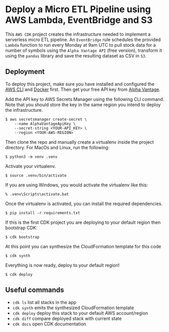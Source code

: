 # Deploy a Micro ETL Pipeline using AWS Lambda, EventBridge and S3

This `AWS CDK` project creates the infrastructure needed to implement a serverless micro ETL pipeline. An `EventBridge` rule schedules the provided `Lambda` function to run every Monday at 9am UTC to pull stock data for a number of symbols using the `Alpha Vantage API` (free version), transform it using the `pandas` library and save the resulting dataset as CSV in `S3`.

## Deployment

To deploy this project, make sure you have installed and configured the [AWS CLI](https://docs.aws.amazon.com/cli/latest/userguide/cli-chap-getting-started.html) and [Docker](https://docs.docker.com/get-docker/) first. Then get your free API key from [Alpha Vantage](https://www.alphavantage.co/).

Add the API key to AWS Secrets Manager using the following CLI command. Note that you should store the key in the same region you intend to deploy the infrastructure.

```
$ aws secretsmanager create-secret \
    --name AlphaVantageApiKey \
    --secret-string <YOUR-API_KEY> \
    --region <YOUR-AWS-REGION>
```

Then clone the repo and manually create a virtualenv inside the project directory. For MacOs and Linux, run the following:

```
$ python3 -m venv .venv
```

Activate your virtualenv.

```
$ source .venv/bin/activate
```

If you are using Windows, you would activate the virtualenv like this:

```
% .venv\Scripts\activate.bat
```

Once the virtualenv is activated, you can install the required dependencies.

```
$ pip install -r requirements.txt
```

If this is the first CDK project you are deploying to your default region then bootstrap CDK:

```
$ cdk bootstrap
```

At this point you can synthesize the CloudFormation template for this code

```
$ cdk synth
```

Everything is now ready, deploy to your default region!

```
$ cdk deploy
```

## Useful commands

- `cdk ls` list all stacks in the app
- `cdk synth` emits the synthesized CloudFormation template
- `cdk deploy` deploy this stack to your default AWS account/region
- `cdk diff` compare deployed stack with current state
- `cdk docs` open CDK documentation
